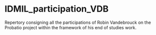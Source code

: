 # IDMIL_participation_VDB
Repertory consigning all the participations of Robin Vandebrouck on the Probatio project within the framework of his end of studies work.
